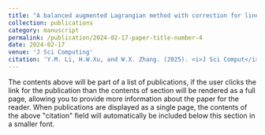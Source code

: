```yaml
---
title: "A balanced augmented Lagrangian method with correction for linearly constrained optimization"
collection: publications
category: manuscript
permalink: /publication/2024-02-17-paper-title-number-4
date: 2024-02-17
venue: 'J Sci Computing'
citation: 'Y.M. Li, H.W.Xu, and W.X. Zhang. (2025). <i>J Sci Comput</i>. 104, 1-29.'
---
```


The contents above will be part of a list of publications, if the user clicks the link for the publication than the contents of section will be rendered as a full page, allowing you to provide more information about the paper for the reader. When publications are displayed as a single page, the contents of the above "citation" field will automatically be included below this section in a smaller font.
